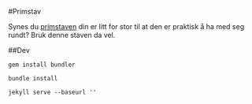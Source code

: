 #Primstav

Synes du [primstaven](snl.no/primstav) din er litt for stor til at den er praktisk å ha med seg rundt? Bruk denne staven da vel. 


##Dev

`gem install bundler`

`bundle install`

`jekyll serve --baseurl ''`

